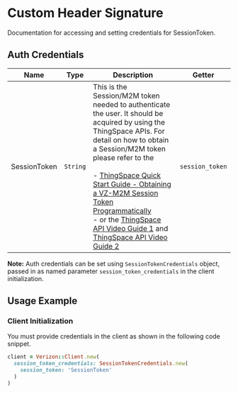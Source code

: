
# Custom Header Signature



Documentation for accessing and setting credentials for SessionToken.

## Auth Credentials

| Name | Type | Description | Getter |
|  --- | --- | --- | --- |
| SessionToken | `String` | This is the Session/M2M token needed to authenticate the user. It should be acquired by using the ThingSpace APIs. For detail on how to obtain a Session/M2M token please refer to the<br><br>- [ThingSpace Quick Start Guide - Obtaining a VZ-M2M Session Token Programmatically](https://thingspace.verizon.com/documentation/api-documentation.html#/http/quick-start/credentials-and-tokens/obtaining-a-vz-m2m-sessiontoken-programmatically)<br>- or the [ThingSpace API Video Guide 1](https://www.youtube.com/watch?v=QPJQFT3637w) and [ThingSpace API Video Guide 2](https://www.youtube.com/watch?v=hc9udGp4P_s) | `session_token` |



**Note:** Auth credentials can be set using `SessionTokenCredentials` object, passed in as named parameter `session_token_credentials` in the client initialization.

## Usage Example

### Client Initialization

You must provide credentials in the client as shown in the following code snippet.

```ruby
client = Verizon::Client.new(
  session_token_credentials: SessionTokenCredentials.new(
    session_token: 'SessionToken'
  )
)
```


